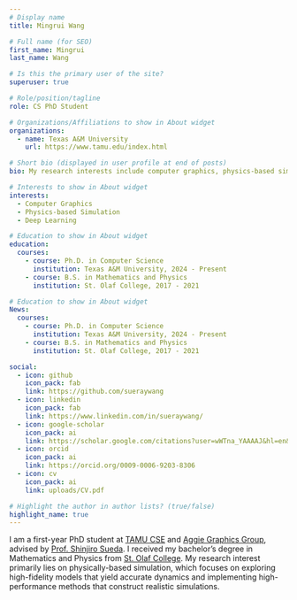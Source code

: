 ```yaml
---
# Display name
title: Mingrui Wang

# Full name (for SEO)
first_name: Mingrui
last_name: Wang

# Is this the primary user of the site?
superuser: true

# Role/position/tagline
role: CS PhD Student

# Organizations/Affiliations to show in About widget
organizations:
  - name: Texas A&M University
    url: https://www.tamu.edu/index.html

# Short bio (displayed in user profile at end of posts)
bio: My research interests include computer graphics, physics-based simulation and deep Learning.

# Interests to show in About widget
interests:
  - Computer Graphics
  - Physics-based Simulation
  - Deep Learning

# Education to show in About widget
education:
  courses:
    - course: Ph.D. in Computer Science
      institution: Texas A&M University, 2024 - Present
    - course: B.S. in Mathematics and Physics
      institution: St. Olaf College, 2017 - 2021

# Education to show in About widget
News:
  courses:
    - course: Ph.D. in Computer Science
      institution: Texas A&M University, 2024 - Present
    - course: B.S. in Mathematics and Physics
      institution: St. Olaf College, 2017 - 2021

social:
  - icon: github
    icon_pack: fab
    link: https://github.com/sueraywang
  - icon: linkedin
    icon_pack: fab
    link: https://www.linkedin.com/in/sueraywang/
  - icon: google-scholar
    icon_pack: ai
    link: https://scholar.google.com/citations?user=wWTna_YAAAAJ&hl=en&authuser=1&oi=sra
  - icon: orcid
    icon_pack: ai
    link: https://orcid.org/0009-0006-9203-8306
  - icon: cv
    icon_pack: ai
    link: uploads/CV.pdf

# Highlight the author in author lists? (true/false)
highlight_name: true
---
```


I am a first-year PhD student at [TAMU CSE](https://engineering.tamu.edu/cse/index.html) and [Aggie Graphics Group](https://aggie.graphics/), advised by [Prof. Shinjiro Sueda](https://people.engr.tamu.edu/sueda/index.html). I received my bachelor’s degree in Mathematics and Physics from [St. Olaf College](https://wp.stolaf.edu/). My research interest primarily lies on physically-based simulation, which focuses on exploring high-fidelity models that yield accurate dynamics and implementing high-performance methods that construct realistic simulations.
